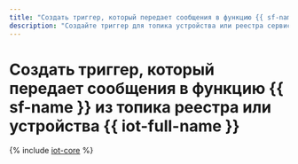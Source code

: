 ```yaml
---
title: "Создать триггер, который передает сообщения в функцию {{ sf-name }} из топика реестра или устройства {{ iot-full-name }}"
description: "Создайте триггер для топика устройства или реестра сервиса {{ iot-full-name }} для обработки копии сообщений в функции {{ sf-name }}."
---
```


# Создать триггер, который передает сообщения в функцию {{ sf-name }} из топика реестра или устройства {{ iot-full-name }}

{% include [iot-core](../../../_includes/functions/iot-core-trigger-create.md) %}
